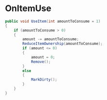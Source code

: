 <Badge type="danger" text="Carbon Compatible"/><Badge type="warning" text="Oxide Compatible"/>
# OnItemUse
```csharp
public void UseItem(int amountToConsume = 1)
{
	if (amountToConsume > 0)
	{
		amount -= amountToConsume;
		ReduceItemOwnership(amountToConsume);
		if (amount <= 0)
		{
			amount = 0;
			Remove();
		}
		else
		{
			MarkDirty();
		}
	}
}

```
